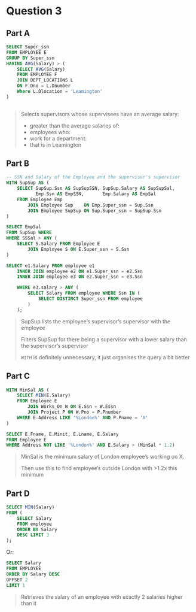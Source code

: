 # Question 3
## Part A
```sql
SELECT Super_ssn
FROM EMPLOYEE E
GROUP BY Super_ssn
HAVING AVG(Salary) > (
    SELECT AVG(Salary)
    FROM EMPLOYEE F
    JOIN DEPT_LOCATIONS L
    ON F.Dno = L.Dnumber
    Where L.Dlocation = 'Leamington'
)
   
```
> Selects supervisors whose supervisees have an average salary:
>  - greater than the average salaries of:
>  - employees who:
>  - work for a department:
>  - that is in Leamington
>                     

## Part B
```sql
-- SSN and Salary of the Employee and the supervisor's supervisor
WITH SupSup AS (
    SELECT SupSup.Ssn AS SupSupSSN, SupSup.Salary AS SupSupSal,
           Emp.Ssn AS EmpSSN,       Emp.Salary AS EmpSal
    FROM Employee Emp 
        JOIN Employee Sup    ON Emp.Super_ssn = Sup.Ssn 
        JOIN Employee SupSup ON Sup.Super_ssn = SupSup.Ssn
)

SELECT EmpSal
FROM SupSup WHERE
WHERE SSSal > ANY (
    SELECT S.Salary FROM Employee E 
        JOIN Employee S ON E.Super_ssn = S.Ssn
)
```

```sql
SELECT e1.Salary FROM employee e1 
    INNER JOIN employee e2 ON e1.Super_ssn = e2.Ssn
    INNER JOIN employee e3 ON e2.Super_ssn = e3.Ssn 

    WHERE e3.salary > ANY (
        SELECT Salary FROM employee WHERE Ssn IN (
            SELECT DISTINCT Super_ssn FROM employee
        )
    ); 
```

> SupSup lists the employee’s supervisor’s supervisor with the employee
> 
> Filters SupSup for there being a supervisor with a lower salary than the supervisor’s supervisor
> 
> `WITH` is definitely unnecessary, it just organises the query a bit better
> 

## Part C
```sql
WITH MinSal AS (
    SELECT MIN(E.Salary)
    FROM Employee E 
        JOIN Works_On W ON E.Ssn = W.Essn
        JOIN Project P ON W.Pno = P.Pnumber
    WHERE E.Address LIKE '%London%' AND P.Pname = 'X'
)

SELECT E.Fname, E.Minit, E.Lname, E.Salary
FROM Employee E
WHERE Address NOT LIKE '%London%' AND E.Salary > (MinSal * 1.2)
```
> MinSal is the minimum salary of London employee’s working on X. 
> 
> Then use this to find employee’s outside London with >1.2x this minimum

## Part D

```sql
SELECT MIN(Salary) 
FROM (
    SELECT Salary 
    FROM employee 
    ORDER BY Salary 
    DESC LIMIT 3
);
```

Or:

```sql
SELECT Salary
FROM EMPLOYEE
ORDER BY Salary DESC
OFFSET 2
LIMIT 1
```

> Retrieves the salary of an employee with exactly 2 salaries higher than it


